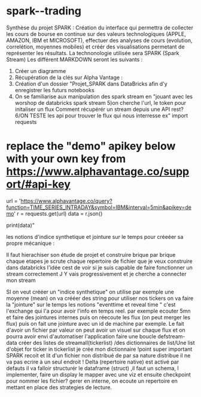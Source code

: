 # spark--trading

Synthèse du projet SPARK :
Création du interface qui permettra de collecter les cours de bourse en continue sur des valeurs technologiques (APPLE, AMAZON, IBM et MICROSOFT), effectuer des analyses de cours (evolution, correlétion, moyennes mobiles) et créér des visualisations
permetant de représenter les résultats.
La technonologie utilisée sera SPARK (Spark Stream)
Les différent MARKDOWN seront les suivants :
1) Créer un diagramme
2) Récupération de la clés sur Alpha Vantage :
3) Création d'un dossier "Projet_SPARK dans DataBricks afin d'y enregistrer les futurs notebooks
4) On se familiarise aux manipulation des spark stream en "jouant avec les worshop de databricks spark stream
5)on cherche l'url, le token pour initaliser un flux 
Comment récupérér un stream depuis une API rest?
6/ON TESTE les api pour trouver le flux qui nous interresse
ex"
import requests

# replace the "demo" apikey below with your own key from https://www.alphavantage.co/support/#api-key
url = 'https://www.alphavantage.co/query?function=TIME_SERIES_INTRADAY&symbol=IBM&interval=5min&apikey=demo'
r = requests.get(url)
data = r.json()

print(data)"

les notions d'indice synthetique et jointure sur le temps pour créeéer sa propre mécanique :

Il faut hierachiser son étude de projet et construire brique par brique chaque etapes
je scrute chaque repertoire de fichier que je veux construire dans databricks
l'idée cest de voir si je suis capable de faire fonctionner un stream correctement
J Y vais progressivement et je cherche a connecter mon stream

SI on veut crééer un "indice synthetique" on utilise par exemple une moyenne (mean)
on va crééer des string pour utiliser nos tickers on va faire la "jointure" sur le temps 
les notions "eventtime et reveal time " c'est l'exchange qui l'a pour avoir l'info en temps reel.
par exemple ecouter 5mn et faire des jointures internes puis on réecoute les flux (on peut merger les flux) puis on fait une jointure avec un id de machine par exemple.
Le fait d'avoir un fichier par valeur on peut avoir un visuel sur chaque flux et on pourra avoir envi d'automatiser l'application
faire une boucle defstream-data
créer des listes de streamall(tickerlist) /des dictionnaires de list/Une list d'objet
    for ticker in tickerlist
    je crée mon dictionnaire 
    !point super important SPARK recoit et lit d'un fichier non distribué de par sa nature distribue il ne va pas ecrire à un seul endroit !
    Delta (repertoire native) est activé par defauts 
    il va falloir structurér le dataframe (struct) ,il faut un schema, l implementer, faire un display le mapper avec une viz et ensuite 
checkpoint pour nommer les fichier? gerer en interne, on ecoute un repertoire en mettant en place des strategies de lecture.

